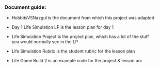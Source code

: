 ### Document guide:

* HobbitsVSNazgul is the document from which this project was adapted

* Day 1 Life Simulation LP is the lesson plan for day 1

* Life Simulation Project is the project plan, which has a lot of the stuff you would normally see in the LP

* Life Simulation Rubric is the student rubric for the lesson plan

* Life Game Build 2 is an example code for the project & lesson arc
